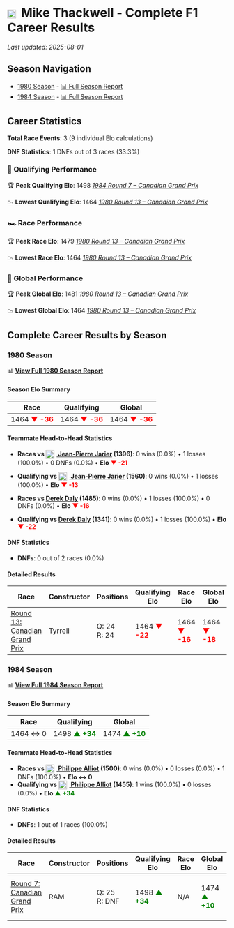 # <img src="https://upload.wikimedia.org/wikipedia/commons/3/3e/Flag_of_New_Zealand.svg" alt="New Zealand" width="20" height="auto" style="vertical-align: middle; margin-right: 5px;" onerror="this.outerHTML='🇳🇿'; this.style.marginRight='5px';"/> Mike Thackwell - Complete F1 Career Results

*Last updated: 2025-08-01*

## Season Navigation

- [1980 Season](#1980-season) - [📊 Full Season Report](../seasons/1980-season-report)
- [1984 Season](#1984-season) - [📊 Full Season Report](../seasons/1984-season-report)

## Career Statistics

**Total Race Events**: 3 (9 individual Elo calculations)

**DNF Statistics**: 1 DNFs out of 3 races (33.3%)

### 🏁 Qualifying Performance

🏆 **Peak Qualifying Elo**: 1498
   *[1984 Round 7 – Canadian Grand Prix](../seasons/1984-season-report#round-7-canadian-grand-prix)*

📉 **Lowest Qualifying Elo**: 1464
   *[1980 Round 13 – Canadian Grand Prix](../seasons/1980-season-report#round-13-canadian-grand-prix)*

### 🏎️ Race Performance

🏆 **Peak Race Elo**: 1479
   *[1980 Round 13 – Canadian Grand Prix](../seasons/1980-season-report#round-13-canadian-grand-prix)*

📉 **Lowest Race Elo**: 1464
   *[1980 Round 13 – Canadian Grand Prix](../seasons/1980-season-report#round-13-canadian-grand-prix)*

### 🌟 Global Performance

🏆 **Peak Global Elo**: 1481
   *[1980 Round 13 – Canadian Grand Prix](../seasons/1980-season-report#round-13-canadian-grand-prix)*

📉 **Lowest Global Elo**: 1464
   *[1980 Round 13 – Canadian Grand Prix](../seasons/1980-season-report#round-13-canadian-grand-prix)*


## Complete Career Results by Season

### 1980 Season

📊 **[View Full 1980 Season Report](../seasons/1980-season-report)**

#### Season Elo Summary

| Race | Qualifying | Global |
|------|------------|--------|
| 1464 **<span style="color: red;">▼ -36</span>** | 1464 **<span style="color: red;">▼ -36</span>** | 1464 **<span style="color: red;">▼ -36</span>** |

#### Teammate Head-to-Head Statistics

- **Races vs [<img src="https://upload.wikimedia.org/wikipedia/commons/c/c3/Flag_of_France.svg" alt="France" width="20" height="auto" style="vertical-align: middle; margin-right: 5px;" onerror="this.outerHTML='🇫🇷'; this.style.marginRight='5px';"/> Jean-Pierre Jarier](jean-pierre-jarier) (1396)**: 0 wins (0.0%) • 1 losses (100.0%) • 0 DNFs (0.0%) • **Elo <span style="color: red;">▼ -21</span>**
- **Qualifying vs [<img src="https://upload.wikimedia.org/wikipedia/commons/c/c3/Flag_of_France.svg" alt="France" width="20" height="auto" style="vertical-align: middle; margin-right: 5px;" onerror="this.outerHTML='🇫🇷'; this.style.marginRight='5px';"/> Jean-Pierre Jarier](jean-pierre-jarier) (1560)**: 0 wins (0.0%) • 1 losses (100.0%) • **Elo <span style="color: red;">▼ -13</span>**

- **Races vs [Derek Daly](derek-daly) (1485)**: 0 wins (0.0%) • 1 losses (100.0%) • 0 DNFs (0.0%) • **Elo <span style="color: red;">▼ -16</span>**
- **Qualifying vs [Derek Daly](derek-daly) (1341)**: 0 wins (0.0%) • 1 losses (100.0%) • **Elo <span style="color: red;">▼ -22</span>**

#### DNF Statistics

- **DNFs**: 0 out of 2 races (0.0%)

#### Detailed Results

| Race | Constructor | Positions | Qualifying Elo | Race Elo | Global Elo | Teammate |
|------|-------------|-----------|----------------|----------|------------|----------|
| [Round 13: Canadian Grand Prix](../seasons/1980-season-report#round-13-canadian-grand-prix) | Tyrrell | Q: 24<br/>R: 24 | 1464 **<span style="color: red;">▼ -22</span>** | 1464 **<span style="color: red;">▼ -16</span>** | 1464 **<span style="color: red;">▼ -18</span>** | [<img src="https://upload.wikimedia.org/wikipedia/commons/c/c3/Flag_of_France.svg" alt="France" width="20" height="auto" style="vertical-align: middle; margin-right: 5px;" onerror="this.outerHTML='🇫🇷'; this.style.marginRight='5px';"/> Jean-Pierre Jarier](jean-pierre-jarier)<br/>Q: 15<br/>R: 7 |

### 1984 Season

📊 **[View Full 1984 Season Report](../seasons/1984-season-report)**

#### Season Elo Summary

| Race | Qualifying | Global |
|------|------------|--------|
| 1464 ↔ 0 | 1498 **<span style="color: green;">▲ +34</span>** | 1474 **<span style="color: green;">▲ +10</span>** |

#### Teammate Head-to-Head Statistics

- **Races vs [<img src="https://upload.wikimedia.org/wikipedia/commons/c/c3/Flag_of_France.svg" alt="France" width="20" height="auto" style="vertical-align: middle; margin-right: 5px;" onerror="this.outerHTML='🇫🇷'; this.style.marginRight='5px';"/> Philippe Alliot](philippe-alliot) (1500)**: 0 wins (0.0%) • 0 losses (0.0%) • 1 DNFs (100.0%) • **Elo ↔ 0**
- **Qualifying vs [<img src="https://upload.wikimedia.org/wikipedia/commons/c/c3/Flag_of_France.svg" alt="France" width="20" height="auto" style="vertical-align: middle; margin-right: 5px;" onerror="this.outerHTML='🇫🇷'; this.style.marginRight='5px';"/> Philippe Alliot](philippe-alliot) (1455)**: 1 wins (100.0%) • 0 losses (0.0%) • **Elo <span style="color: green;">▲ +34</span>**

#### DNF Statistics

- **DNFs**: 1 out of 1 races (100.0%)

#### Detailed Results

| Race | Constructor | Positions | Qualifying Elo | Race Elo | Global Elo | Teammate |
|------|-------------|-----------|----------------|----------|------------|----------|
| [Round 7: Canadian Grand Prix](../seasons/1984-season-report#round-7-canadian-grand-prix) | RAM | Q: 25<br/>R: DNF | 1498 **<span style="color: green;">▲ +34</span>** | N/A | 1474 **<span style="color: green;">▲ +10</span>** | [<img src="https://upload.wikimedia.org/wikipedia/commons/c/c3/Flag_of_France.svg" alt="France" width="20" height="auto" style="vertical-align: middle; margin-right: 5px;" onerror="this.outerHTML='🇫🇷'; this.style.marginRight='5px';"/> Philippe Alliot](philippe-alliot)<br/>Q: 26<br/>R: 10 |

